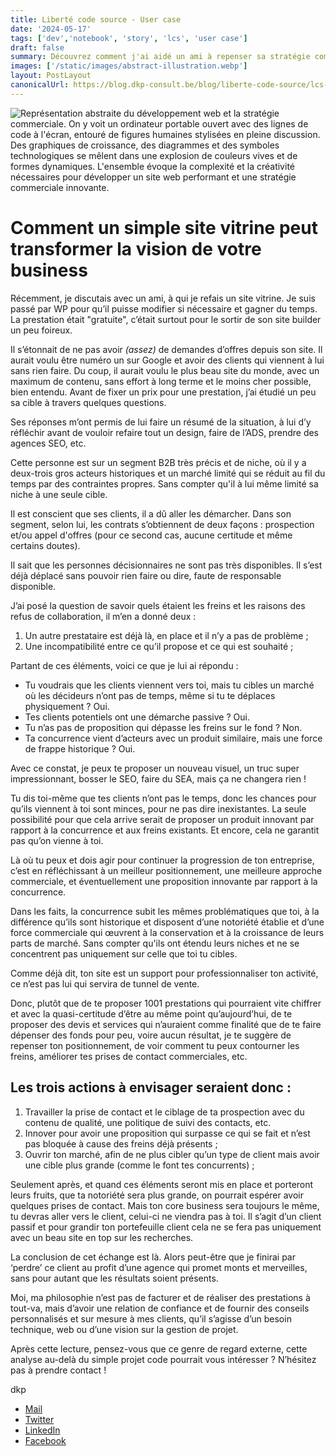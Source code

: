 ```yaml
---
title: Liberté code source - User case
date: '2024-05-17'
tags: ['dev','notebook', 'story', 'lcs', 'user case']
draft: false
summary: Découvrez comment j'ai aidé un ami à repenser sa stratégie commerciale pour son site vitrine B2B. Au lieu de se concentrer uniquement sur le design et le référencement, nous avons travaillé sur l'amélioration de la prise de contact, l'innovation et l'élargissement de sa cible client. Lisez l'article complet pour en savoir plus !
images: ['/static/images/abstract-illustration.webp']
layout: PostLayout
canonicalUrl: https://blog.dkp-consult.be/blog/liberte-code-source/lcs-user-case
---
```


![Représentation abstraite du développement web et la stratégie commerciale. On y voit un ordinateur portable ouvert avec des lignes de code à l'écran, entouré de figures humaines stylisées en pleine discussion. Des graphiques de croissance, des diagrammes et des symboles technologiques se mêlent dans une explosion de couleurs vives et de formes dynamiques. L'ensemble évoque la complexité et la créativité nécessaires pour développer un site web performant et une stratégie commerciale innovante.](/static/images/abstract-illustration.webp "Fusion de Stratégie et Développement Web")


# Comment un simple site vitrine peut transformer la vision de votre business

Récemment, je discutais avec un ami, à qui je refais un site vitrine. Je suis passé par WP pour qu’il puisse modifier si nécessaire et gagner du temps. La prestation était "gratuite", c’était surtout pour le sortir de son site builder un peu foireux.

Il s’étonnait de ne pas avoir *(assez)* de demandes d’offres depuis son site. Il aurait voulu être numéro un sur Google et avoir des clients qui viennent à lui sans rien faire. Du coup, il aurait voulu le plus beau site du monde, avec un maximum de contenu, sans effort à long terme et le moins cher possible, bien entendu. Avant de fixer un prix pour une prestation, j’ai étudié un peu sa cible à travers quelques questions.

Ses réponses m’ont permis de lui faire un résumé de la situation, à lui d’y réfléchir avant de vouloir refaire tout un design, faire de l’ADS, prendre des agences SEO, etc.

Cette personne est sur un segment B2B très précis et de niche, où il y a deux-trois gros acteurs historiques et un marché limité qui se réduit au fil du temps par des contraintes propres. Sans compter qu'il à lui même limité sa niche à une seule cible.

Il est conscient que ses clients, il a dû aller les démarcher. Dans son segment, selon lui, les contrats s’obtiennent de deux façons : prospection et/ou appel d'offres (pour ce second cas, aucune certitude et même certains doutes).

Il sait que les personnes décisionnaires ne sont pas très disponibles. Il s’est déjà déplacé sans pouvoir rien faire ou dire, faute de responsable disponible.

J’ai posé la question de savoir quels étaient les freins et les raisons des refus de collaboration, il m’en a donné deux :

1. Un autre prestataire est déjà là, en place et il n’y a pas de problème ;
2. Une incompatibilité entre ce qu’il propose et ce qui est souhaité ;

Partant de ces éléments, voici ce que je lui ai répondu :

- Tu voudrais que les clients viennent vers toi, mais tu cibles un marché où les décideurs n’ont pas de temps, même si tu te déplaces physiquement ? Oui.
- Tes clients potentiels ont une démarche passive ? Oui.
- Tu n’as pas de proposition qui dépasse les freins sur le fond ? Non.
- Ta concurrence vient d’acteurs avec un produit similaire, mais une force de frappe historique ? Oui.

Avec ce constat, je peux te proposer un nouveau visuel, un truc super impressionnant, bosser le SEO, faire du SEA, mais ça ne changera rien !

Tu dis toi-même que tes clients n’ont pas le temps, donc les chances pour qu’ils viennent à toi sont minces, pour ne pas dire inexistantes. La seule possibilité pour que cela arrive serait de proposer un produit innovant par rapport à la concurrence et aux freins existants. Et encore, cela ne garantit pas qu’on vienne à toi.

Là où tu peux et dois agir pour continuer la progression de ton entreprise, c’est en réfléchissant à un meilleur positionnement, une meilleure approche commerciale, et éventuellement une proposition innovante par rapport à la concurrence.

Dans les faits, la concurrence subit les mêmes problématiques que toi, à la différence qu’ils sont historique et disposent d’une notoriété établie et d’une force commerciale qui œuvrent à la conservation et à la croissance de leurs parts de marché. Sans compter qu'ils ont étendu leurs niches et ne se concentrent pas uniquement sur celle que toi tu cibles.

Comme déjà dit, ton site est un support pour professionnaliser ton activité, ce n’est pas lui qui servira de tunnel de vente.

Donc, plutôt que de te proposer 1001 prestations qui pourraient vite chiffrer et avec la quasi-certitude d’être au même point qu’aujourd’hui, de te proposer des devis et services qui n’auraient comme finalité que de te faire dépenser des fonds pour peu, voire aucun résultat, je te suggère de repenser ton positionnement, de voir comment tu peux contourner les freins, améliorer tes prises de contact commerciales, etc.

## Les trois actions à envisager seraient donc :

1. Travailler la prise de contact et le ciblage de ta prospection avec du contenu de qualité, une politique de suivi des contacts, etc.
2. Innover pour avoir une proposition qui surpasse ce qui se fait et n’est pas bloquée à cause des freins déjà présents ;
3. Ouvrir ton marché, afin de ne plus cibler qu’un type de client mais avoir une cible plus grande (comme le font tes concurrents) ;

Seulement après, et quand ces éléments seront mis en place et porteront leurs fruits, que ta notoriété sera plus grande, on pourrait espérer avoir quelques prises de contact. Mais ton core business sera toujours le même, tu devras aller vers le client, celui-ci ne viendra pas à toi. Il s’agit d’un client passif et pour grandir ton portefeuille client cela ne se fera pas uniquement avec un beau site en top sur les recherches.

La conclusion de cet échange est là. Alors peut-être que je finirai par ‘perdre’ ce client au profit d’une agence qui promet monts et merveilles, sans pour autant que les résultats soient présents.

Moi, ma philosophie n’est pas de facturer et de réaliser des prestations à tout-va, mais d’avoir une relation de confiance et de fournir des conseils personnalisés et sur mesure à mes clients, qu’il s’agisse d’un besoin technique, web ou d’une vision sur la gestion de projet.

Après cette lecture, pensez-vous que ce genre de regard externe, cette analyse au-delà du simple projet code pourrait vous intéresser ? N’hésitez pas à prendre contact !


dkp

- [Mail](mailto:contact@dkp-consult.be)
- [Twitter](https://twitter.com/dkp_consult)
- [LinkedIn](https://www.linkedin.com/in/pierre-debski/)
- [Facebook](https://www.facebook.com/dkpconsult)